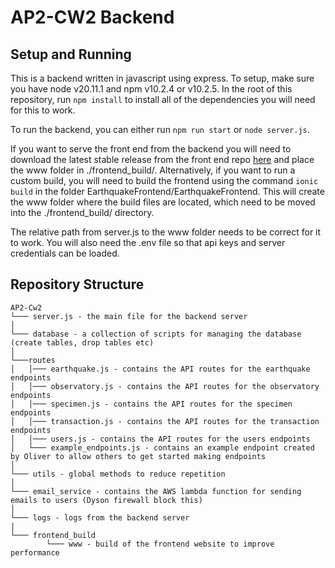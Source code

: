 # AP2-CW2 Backend

## Setup and Running
This is a backend written in javascript using express.
To setup, make sure you have node v20.11.1 and npm v10.2.4 or v10.2.5. In the root of this repository, run `npm install` to install all of the dependencies you will need for this to work.

To run the backend, you can either run `npm run start` or `node server.js`.

If you want to serve the front end from the backend you will need to download the latest stable release from the front end repo [here](https://github.com/Ollie-White/EarthquakeFrontend/releases) and place the www folder in ./frontend_build/. Alternatively, if you want to run a custom build, you will need to build the frontend using the command `ionic build` in the folder EarthquakeFrontend/EarthquakeFrontend. This will create the www folder where the build files are located, which need to be moved into the ./frontend_build/ directory.

The relative path from server.js to the www folder needs to be correct for it to work. You will also need the .env file so that api keys and server credentials can be loaded.

## Repository Structure
```
AP2-Cw2
└─── server.js - the main file for the backend server
│
└─── database - a collection of scripts for managing the database (create tables, drop tables etc)
│
└───routes
│   │─── earthquake.js - contains the API routes for the earthquake endpoints
│   │─── observatory.js - contains the API routes for the observatory endpoints
│   │─── specimen.js - contains the API routes for the specimen endpoints
│   │─── transaction.js - contains the API routes for the transaction endpoints
│   │─── users.js - contains the API routes for the users endpoints
│   └─── example_endpoints.js - contains an example endpoint created by Oliver to allow others to get started making endpoints
│
└─── utils - global methods to reduce repetition
│
└─── email_service - contains the AWS lambda function for sending emails to users (Dyson firewall block this)
│
└─── logs - logs from the backend server
|
└─── frontend_build
        └─── www - build of the frontend website to improve performance
```

